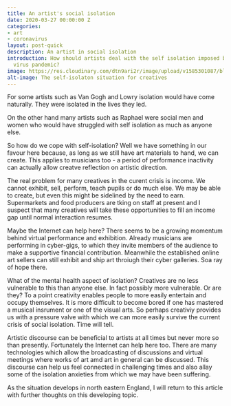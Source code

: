 ```yaml
---
title: An artist's social isolation
date: 2020-03-27 00:00:00 Z
categories:
- art
- coronavirus
layout: post-quick
description: An artist in social isolation
introduction: How should artists deal with the self isolation imposed by the corona
  virus pandemic?
image: https://res.cloudinary.com/dtn9ari2r/image/upload/v1585301087/blog/B5AF2396-7490-46F8-92B8-BADC40D427DE.jpg
alt-image: The self-isolaton situation for creatives
---
```


For some artists such as Van Gogh and Lowry isolation would have come naturally. They were isolated in the lives they led.

On the other hand many artists such as Raphael were social men and women who would have struggled with self isolation as much as anyone else.

So how do we cope with self-isolation? Well we have something in our favour here because, as long as we still have art materials to hand, we can create. This applies to musicians too - a period of performance inactivity can actually allow creatve reflection on artistic direction.

The real problem for many creatives in the curent crisis is income. We cannot exhibit, sell, perform, teach pupils or do much else. We may be able to create, but even this might be sidelined by the need to earn. Supermarkets and food producers are tking on staff at present and I suspect that many creatives will take these opportunities to fill an income gap until normal interaction resumes.

Maybe the Internet can help here? There seems to be a growing momentum behind virtual performance and exhibition. Already musicians are performing in cyber-gigs, to which they invite members of the audience to make a supportive financial contribution. Meanwhile the established online art sellers can still exhibit and ship art throiugh their cyber galleries. Soa ray of hope there.

What of the mental health aspect of isolation? Creatives are no less vulnerable to this than anyone else. In fact possibly more vulnerable. Or are they? To a point creativity enables people to more easily entertain and occupy themselves. It is more difficult to become bored if one has mastered a musical insrument or one of the visual arts. So perhaps creativiy provides us with a pressure valve with which we can more easily survive the current crisis of social isolation. Time will tell.

Artistic discourse can be beneficial to artists at all times but never more so than presently. Fortunately the Internet can help here too. There are many technologies which allow the broadcasting of discussions and virtual meetings where works of art amd art in general can be discussed. This discourse can help us feel connected in challenging times and also allay some of the isolation anxieties from which we may have been suffering.

As the situation develops in north eastern England, I will return to this article with further thoughts on this developing topic.
